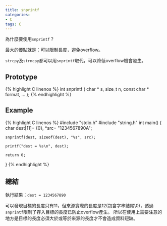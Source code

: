 ```yaml
---
title: snprintf 
categories:
- C
tags: C
---
```

為什麼要使用`snprintf`？ 

最大的優點就是：可以限制長度，避免overflow。

`strcpy`及`strncpy`都可以用`snprintf`取代，可以降低overflow機會發生。

## Prototype
{% highlight C linenos %}
int snprintf ( char * s, size_t n, const char * format, ... );
{% endhighlight %}

## Example
{% highlight C linenos %}
#include "stdio.h"
#include "string.h"
int main()
{
    char dest[11]= {0}, *src= "1234567890A";
    
    snprintf(dest, sizeof(dest), "%s", src);
    
    printf("dest = %s\n", dest);
    
    return 0;
}
{% endhighlight %}

## 總結
執行結果：```dest = 1234567890```

可以發現目標的長度只有11，但來源實際的長度是12(包含字串結尾\0)，透過`snprintf`限制了存入目標的長度已防止overflow產生。
所以在使用上需要注意的地方是目標的長度必須大於或等於來源的長度才不會造成資料短缺。



